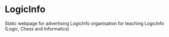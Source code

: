 # LogicInfo
Static webpage for advertising LogicInfo organisation for teaching LogicInfo (Logic, Chess and Informatics)
